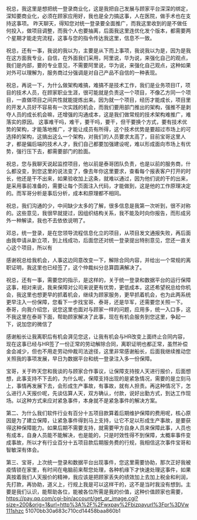
祝总，我这里是想把统一登录商业化，这是我把自己发展与顾家平台深深的绑定，深知要商业化，必须在顾家应用好，我也是全力搞这事，人在医院，做手术也在支持这事项。
昨天聊天，得知您对统一登录要全面推广，而我这里收到的是不做任何投入，做项目调整，而我个人也要抽离，后面我这里连优化发个版本，都需要两个星期才能走完流程，这事与您的指令传达我这里，信息不一致。

祝总，还有一事，我说的我以为，主要是从下而上事项，我说我以为是，因为是我在这方面我专业，自信，在外面我们采用，阿里说，华为说，来强化自己的观点，我们是内部，要的专业意见，不需要阿里说，华为说，来强化自己观点，这种如果对外可以理解为，服务商过分强调是对自己产品不自信的一种表现。


祝总，再说一下，为什么做架构难搞，难搞不是技术工作，我们是业务项目IT，项目的技术人员，在顾家职业生涯，很可能就是负责这一个项目，不像乙方同一个项目，一直做项目之间共性就能提炼出来。因为就一个项目，经历才能成长，项目里的开发人员好不容易有一次实践的机会，而我们要用部门推出的架构，强推不是剥夺人员的成长机会嘛，还增强的沟通成本，这是我们做常规的技术架构难推广，难落实的原因。
这事难干吗，难干，要干吗，要干，但干要换个方式，要有技术优势的架构，才能落地推广，才能让成员有所得，这个技术优势是要超过市场上的可选择的架构，这搞出这么一个架构，对我们的人员要求太高了，目前宝哥这里人才，都是偏后端的技术人才，我们自己都要加强建设呢，难以形成面向市场上有优势，强行压下去，都需要部门的脸面。

祝总，您与我聊天说起监控项目，他以前是泰哥团队负责，也是以前的服务商，什么都没变，到您这里的说法变了，像去年你这里要求，查看每个报表客户打开的时长，他还是干不出来，如果验收加上这条，就难以通过，因为他们说的干的出来，是采用事前准备的，需要让每个页面注入代码，才能做到，这是他的工作原理决定的。而军哥分析是事后分析，成本和原理都不相同。

祝总，我们沟通的少，中间缺少太多的了解，很多信息是我第一次听到，很不对称的。这些意见，我很早就提过，因组织结构关系，我不能及时向你报告，而形成另外一种解读，我也不去依依说明了。


邓总，统一登录，是在您领导流程信息化立的项目，从项目发文通报失败，再后面由我申请从新立项，到上线成功，后面您还对统一登录提出特别意见，您还一直关心这个项目，所以有




感谢祝总给我机会，人事这边同意改变一下，解除合同内容，并给出一个常规的离职证明，我这里也已经签了，这个仲裁纠分总算圆满解决了。

祝总，还有一事，需要您的指示，是这样的，关于统一登录和数据平台的运行保障这事，相对来说，我来保障对公司来说更有优势，更低成本，这还希望祝总给你机会，我这里也想更早的抓着机会，继续为顾家服务，更早抓着机会，也为此两系统更早注入一份保障，您看下一步找宝哥、泰哥，还是华军，还需要您关照一下。
泰哥，向我介绍您，说您这里也面对与顾家一样的问题，应用多，统一入口多，这不我这里在泰哥下面，帮助顾家解决了此事，现在有机会服务到您这里，争起一下，说加您的微信了

感谢船长让我离职后有机会湃见您这，让我有机会与HR改变上面终止合同内容，现在这事已经与HR签了一份正常的劳动解除合同，离职证明也都正常，虽然补偿金会减少，但也不用走劳动仲裁司法途径，这里非常感谢船长，后面我继续推动您关照我的事项发展，早日为数据平台和统一登录注入多一份保障。


宝哥，关于昨天您和我谈的与顾家合作事议，让保障支持按人天进行报价，后面想想，此事支持不下去的，为什么呢，保障支持出现的是紧急情况，需要的是立刻马上，事情再发展下去，会形成生产事故，有事故，就有人担责。再这种情况下，怎么进行人天报价呢，先谈估算人天，双方确认，付款，说好出勤方式，到达工作现场。以这种方式来应对紧急事件，本身就不是紧急事件的解决方案。

第二、为什么我们软件行业有百分十五项目款算着后期维护保障的费用呢，核心原因是为了建立保障，让紧急事件得到马上支持，让它不足以形成生产事故，是要获得这种保障能力。如果后期不需要支持，就需要甲方自身人员来保障此事，人员也有成本，自身人员能不能解决，也是能的，只是时效性得不到保障，太概率事件变成事故，所以才有行业百分十五项目款后期服务费的行规，我相信这次事件宝哥和智敏深有体会。

第三、宝哥，上次统一登录和数据平台出现事件，您这里需要协助，那次正好我被疫情锁在家里，有时间在电脑前来帮您处理，各种机缘下才快速处理这事件，如果真按着我们人天报价的精神，我应该是把顾家丢失的绩效加上去加上税金和利润，先打款，再协助，道义上，行规上我是可以这样干的，这不是当时我没有想到。主要是我们认识，能帮助各位，能被各位所需是我的价值，这种价值顾家也需要，
https://pay.qq.com/cgi-bin/account/get_qr_image.cgi?size=200&orig=1&url=http%3A%2F%2Fwxpay%2Fbizpayurl%3Fpr%3DVw111shzc
51070bb30a683c710cd14458baa860b1
